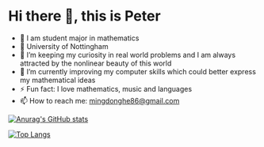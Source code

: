 # Hi there 👋, this is Peter
+ 📖 I am student major in mathematics
+ 🏫 University of Nottingham
+ 🤔 I’m keeping my curiosity in real world problems and I am always attracted by the nonlinear beauty of this world 
+ 🌱 I’m currently improving my computer skills which could better express my mathematical ideas
+ ⚡ Fun fact: I love mathematics, music and languages
+ 📫 How to reach me: mingdonghe86@gmail.com


[![Anurag's GitHub stats](https://github-readme-stats.vercel.app/api?username=Peter3822724)](https://github.com/anuraghazra/github-readme-stats)


[![Top Langs](https://github-readme-stats.vercel.app/api/top-langs/?username=Peter3822724&langs_count=8)](https://github.com/anuraghazra/github-readme-stats)




<!--
**Peter3822724/Peter3822724** is a ✨ _special_ ✨ repository because its `README.md` (this file) appears on your GitHub profile.

Here are some ideas to get you started:

- 🔭 I’m currently working on ...
- 🌱 I’m currently learning ...
- 👯 I’m looking to collaborate on ...
- 🤔 I’m looking for help with ...
- 💬 Ask me about ...
- 📫 How to reach me: ...
- 😄 Pronouns: ...
- ⚡ Fun fact: ...
-->
